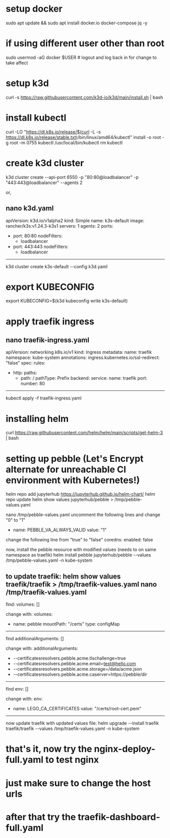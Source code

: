 # setup docker
sudo apt update && sudo apt install docker.io docker-compose jq -y

# if using different user other than root
sudo usermod -aG docker $USER    # logout and log back in for change to take affect

# setup k3d
curl -s https://raw.githubusercontent.com/k3d-io/k3d/main/install.sh | bash

# install kubectl
curl -LO "https://dl.k8s.io/release/$(curl -L -s https://dl.k8s.io/release/stable.txt)/bin/linux/amd64/kubectl"
install -o root -g root -m 0755 kubectl /usr/local/bin/kubectl
rm kubectl

# create k3d cluster
k3d cluster create --api-port 6550 -p "80:80@loadbalancer" -p "443:443@loadbalancer" --agents 2

or,

nano k3d.yaml
---
apiVersion: k3d.io/v1alpha2
kind: Simple
name: k3s-default
image: rancher/k3s:v1.24.3-k3s1
servers: 1
agents: 2
ports:
- port: 80:80
  nodeFilters:
  - loadbalancer
- port: 443:443
  nodeFilters:
  - loadbalancer
---

k3d cluster create k3s-default --config k3d.yaml

# export KUBECONFIG
export KUBECONFIG=$(k3d kubeconfig write k3s-default)

# apply traefik ingress
nano traefik-ingress.yaml
---
apiVersion: networking.k8s.io/v1
kind: Ingress
metadata:
  name: traefik
  namespace: kube-system
  annotations:
    ingress.kubernetes.io/ssl-redirect: "false"
spec:
  rules:
  - http:
      paths:
      - path: /
        pathType: Prefix
        backend:
          service:
            name: traefik
            port:
              number: 80
---

kubectl apply -f traefik-ingress.yaml

# installing helm
curl https://raw.githubusercontent.com/helm/helm/main/scripts/get-helm-3 | bash

# setting up pebble (Let's Encrypt alternate for unreachable CI environment with Kubernetes!)
helm repo add jupyterhub https://jupyterhub.github.io/helm-chart/
helm repo update
helm show values jupyterhub/pebble > /tmp/pebble-values.yaml

nano /tmp/pebble-values.yaml
uncomment the following lines and change "0" to "1"
- name: PEBBLE_VA_ALWAYS_VALID
      value: "1"

change the following line from "true" to "false"
coredns:
  enabled: false

now, install the pebble resource with modified values (needs to on same namespace as traefik)
helm install pebble jupyterhub/pebble --values /tmp/pebble-values.yaml -n kube-system

to update traefik:
helm show values traefik/traefik > /tmp/traefik-values.yaml
nano /tmp/traefik-values.yaml
---
find: 
volumes: []

change with:
volumes:
  - name: pebble
    mountPath: "/certs"
    type: configMap
---
find 
additionalArguments: []

change with:
additionalArguments:
  - --certificatesresolvers.pebble.acme.tlschallenge=true
  - --certificatesresolvers.pebble.acme.email=test@hello.com
  - --certificatesresolvers.pebble.acme.storage=/data/acme.json
  - --certificatesresolvers.pebble.acme.caserver=https://pebble/dir
---
find
env: []

change with:
env:
  - name: LEGO_CA_CERTIFICATES
    value: "/certs/root-cert.pem"
---

now update traefik with updated values file:
helm upgrade --install traefik traefik/traefik --values /tmp/traefik-values.yaml -n kube-system

# that's it, now try the nginx-deploy-full.yaml to test nginx
# just make sure to change the host urls

# after that try the traefik-dashboard-full.yaml

